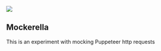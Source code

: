 ![](https://github.com/GeoDoo/mockerella/workflows/.github/workflows/nodejs.yml/badge.svg)

## Mockerella

This is an experiment with mocking Puppeteer http requests